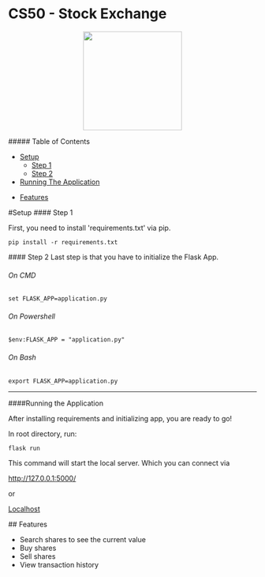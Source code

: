 
# CS50 -  Stock Exchange
<p align="center">
  <img width="200" height="200" src="https://encrypted-tbn0.gstatic.com/images?q=tbn:ANd9GcSCx166ijuW_yTBd_sdrpwibXRzyVgyPVMvNA&usqp=CAU">
</p>
##### Table of Contents

+ [Setup](#setup)
    + [Step 1](#Step1)
    + [Step 2](#Step2)
+ [Running The Application](#app)  
- [Features](#features)

<a name="setup"/>
#Setup

<a name="step1"/>
#### Step 1

First, you need to install 'requirements.txt' via pip.

`pip install -r requirements.txt`

<a name="step2"/>
#### Step 2
Last step is that you have to initialize the Flask App.

###### On CMD

`set FLASK_APP=application.py`

###### On Powershell

`$env:FLASK_APP = "application.py"`

###### On Bash

`export FLASK_APP=application.py`

---
<a name="app"/>
####Running the Application

After installing requirements and initializing app, you are ready to go!

In root directory, run:

`flask run`

This command will start the local server. Which you can connect via 

http://127.0.0.1:5000/

or 

[Localhost](http://127.0.0.1:5000/)

<a name="features"/>
## Features

- Search shares to see the current value 
- Buy shares
- Sell shares
- View transaction history
